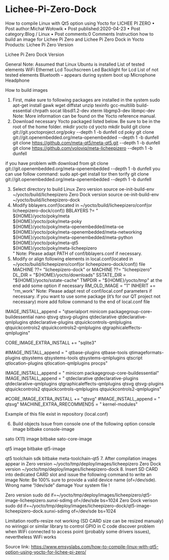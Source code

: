 # Lichee-Pi-Zero-Dock

How to compile Linux with Qt5 option using Yocto for LICHEE PI ZERO
•	Post author:Michał Wołowik
•	Post published:2020-04-23
•	Post category:Blog / Linux
•	Post comments:0 Comments
Instruction how to build an image for Lichee Pi Zero and Lichee Pi Zero Dock in Yocto
Products:
Lichee Pi Zero Version
 
Lichee Pi Zero Dock Version
 
General Note:
Assumed that Linux Ubuntu is installed
List of tested elements
WiFi
Ethernet
Lcd
Touchscreen
Led
Backlight for Lcd
List of not tested elements
Bluetooth – appears during system boot up
Microphone
Headphone



How to build images
1.	First, make sure to following packages are installed in the system
sudo apt-get install gawk wget diffstat unzip texinfo gcc-multilib build-essential chrpath socat libsdl1.2-dev xterm libgmp3-dev libmpc-dev
Note: More information can be found on the Yocto reference manual.
2. Download necessary Yocto packaged listed below. Be sure to be in the root of the home folder.
mkdir yocto
cd yocto
mkdir build
git clone git://git.yoctoproject.org/poky --depth 1 -b dunfell
cd poky
git clone git://git.openembedded.org/meta-openembedded --depth 1 -b dunfell
git clone https://github.com/meta-qt5/meta-qt5.git --depth 1 -b dunfell
git clone https://github.com/voloviq/meta-licheepizero --depth 1 -b dunfell

if you have problem with download from 
git clone git://git.openembedded.org/meta-openembedded --depth 1 -b dunfell
you can  use follow command:
sudo apt-get install tor
then
torify git clone git://git.openembedded.org/meta-openembedded --depth 1 -b dunfell


3. Select directory to build Linux
Zero version
source oe-init-build-env ~/yocto/build/licheepizero
Zero Dock version
source oe-init-build-env ~/yocto/build/licheepizero-dock
4. Modify bblayers.conf(located in ~/yocto/build/licheepizero/conf(or licheepizero-dock/conf))
BBLAYERS ?= " \
${HOME}/yocto/poky/meta \
${HOME}/yocto/poky/meta-poky \
${HOME}/yocto/poky/meta-openembedded/meta-oe \
${HOME}/yocto/poky/meta-openembedded/meta-networking \
${HOME}/yocto/poky/meta-openembedded/meta-python \
${HOME}/yocto/poky/meta-qt5 \
${HOME}/yocto/poky/meta-licheepizero \
"
Note: Please adapt PATH of conf/bblayers.conf if necessary.
5. Modify or align following elements in local.conf(located in ~/yocto/build/licheepizero/conf(or licheepizero-dock/conf)) file
MACHINE ??= "licheepizero-dock"
or
MACHINE ??= "licheepizero"
DL_DIR = "${HOME}/yocto/downloads"
SSTATE_DIR = "${HOME}/yocto/sstate-cache"
TMPDIR = "${HOME}/yocto/tmp"
at the end add some option if necessary
RM_OLD_IMAGE = "1"
INHERIT += "rm_work"
Note: Please adapt rest of conf/local.conf parameters if necessary.
if you want to use some package (it’s for our QT project not necessary) more add follow command to the end of local.conf file














IMAGE_INSTALL_append = "qtserialport minicom  packagegroup-core-buildessential   nano  qtsvg  qtsvg-plugins   qtdeclarative    qtdeclarative-qmlplugins   qtdeclarative-plugins   qtquickcontrols-qmlplugins    qtquickcontrols2   qtquickcontrols2-qmlplugins qtgraphicaleffects-qmlplugins"

CORE_IMAGE_EXTRA_INSTALL += "sqlite3"

#IMAGE_INSTALL_append = " qtbase-plugins qtbase-tools qtimageformats-plugins qtsystems qtsystems-tools qtsystems-qmlplugins qtscript qtlocation-plugins qtlocation-qmlplugins procps"

IMAGE_INSTALL_append = " minicom packagegroup-core-buildessential"
IMAGE_INSTALL_append = " qtdeclarative qtdeclarative-plugins qtdeclarative-qmlplugins qtgraphicaleffects-qmlplugins qtsvg qtsvg-plugins qtquickcontrols2 qtquickcontrols-qmlplugins qtquickcontrols2-qmlplugins"

#CORE_IMAGE_EXTRA_INSTALL += "qtsvg"
#IMAGE_INSTALL_append = " qtsvg"
MACHINE_EXTRA_RRECOMMENDS = " kernel-modules"

Example of this file exist  in repository  (local.conf)

6. Build objects
Issue from console one of the following option
console image
bitbake console-image

sato (X11) image
bitbake sato-core-image

qt5 image
bitbake qt5-image

qt5 toolchain sdk
bitbake meta-toolchain-qt5
7. After compilation images appear in
Zero version
~/yocto/tmp/deploy/images/licheepizero
Zero Dock version
~/yocto/tmp/deploy/images/licheepizero-dock
8. Insert SD CARD into dedicated CARD slot and issue the following command to write an image
Note:
Be 100% sure to provide a valid device name (of=/dev/sde). Wrong name “/dev/sde” damage Your system file !

Zero version
sudo dd if=~/yocto/tmp/deploy/images/licheepizero/qt5-image-licheepizero.sunxi-sdimg of=/dev/sde bs=1024
Zero Dock verison
sudo dd if=~/yocto/tmp/deploy/images/licheepizero-dock/qt5-image-licheepizero-dock.sunxi-sdimg of=/dev/sde bs=1024



Limitation
rootfs-resize not working (SD CARD size can be resized manualy)
no wiringpi or similar library to control GPIO in C code
discover problem when WiFi connected to access point (probably some drivers issues), nevertheless WiFi works

Source link: https://www.emsyslabs.com/how-to-compile-linux-with-qt5-option-using-yocto-for-lichee-pi-zero/



